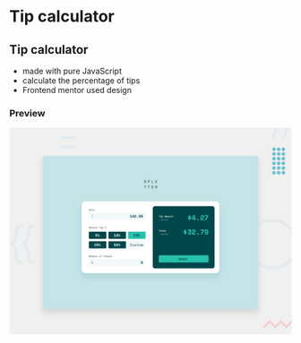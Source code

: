 # Tip calculator

## Tip calculator
- made with pure JavaScript
- calculate the percentage of tips
- Frontend mentor used design

### Preview
![Design preview for the Tip calculator app coding challenge](./design/desktop-preview.jpg)
